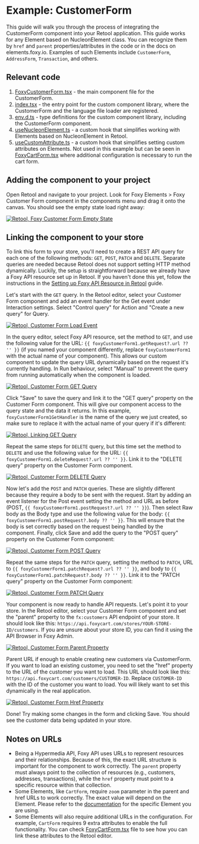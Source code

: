 # Example: CustomerForm

This guide will walk you through the process of integrating the CustomerForm component into your Retool application. This guide works for any Element based on NucleonElement class. You can recognize them by `href` and `parent` properties/attributes in the code or in the docs on elements.foxy.io. Examples of such Elements include `CustomerForm`, `AddressForm`, `Transaction`, and others.

## Relevant code

1. [FoxyCustomerForm.tsx](./src/FoxyCustomerForm.tsx) - the main component file for the CustomerForm.
2. [index.tsx](./src/index.tsx) - the entry point for the custom component library, where the CustomerForm and the language file loader are registered.
3. [env.d.ts](./src/env.d.ts) - type definitions for the custom component library, including the CustomerForm component.
4. [useNucleonElement.ts](./src/hooks/useNucleonElement.ts) - a custom hook that simplifies working with Elements based on NucleonElement in Retool.
5. [useCustomAttribute.ts](./src/hooks/useCustomAttribute.ts) - a custom hook that simplifies setting custom attributes on Elements. Not used in this example but can be seen in [FoxyCartForm.tsx](./src/FoxyCartForm.tsx) where additional configuration is necessary to run the cart form.

## Adding the component to your project

Open Retool and navigate to your project. Look for Foxy Elements > Foxy Customer Form component in the components menu and drag it onto the canvas. You should see the empty state load right away:

[![Retool, Foxy Customer Form Empty State](./img/15.png)](./img/15.png)

## Linking the component to your store

To link this form to your store, you'll need to create a REST API query for each one of the following methods: `GET`, `POST`, `PATCH` and `DELETE`. Separate queries are needed because Retool does not support setting HTTP method dynamically. Luckily, the setup is straightforward because we already have a Foxy API resource set up in Retool. If you haven't done this yet, follow the instructions in the [Setting up Foxy API Resource in Retool](./setting-up-api-resource.md) guide.

Let's start with the `GET` query. In the Retool editor, select your Customer Form component and add an event handler for the Get event under Interaction settings. Select "Control query" for Action and "Create a new query" for Query.

[![Retool, Customer Form Load Event](./img/16.png)](./img/16.png)

In the query editor, select Foxy API resource, set the method to `GET`, and use the following value for the URL: `{{ foxyCustomerForm1.getRequest?.url ?? '' }}` (if you named your component differently, replace `foxyCustomerForm1` with the actual name of your component). This allows our custom component to update the query URL dynamically based on the request it's currently handling. In Run behaviour, select "Manual" to prevent the query from running automatically when the component is loaded.

[![Retool, Customer Form GET Query](./img/17.png)](./img/17.png)

Click "Save" to save the query and link it to the "GET query" property on the Customer Form component. This will give our component access to the query state and the data it returns. In this example, `foxyCustomerForm1GetHandler` is the name of the query we just created, so make sure to replace it with the actual name of your query if it's different:

[![Retool, Linking GET Query](./img/18.png)](./img/18.png)

Repeat the same steps for `DELETE` query, but this time set the method to `DELETE` and use the following value for the URL: `{{ foxyCustomerForm1.deleteRequest?.url ?? '' }}`. Link it to the "DELETE query" property on the Customer Form component.

[![Retool, Customer Form DELETE Query](./img/19.png)](./img/19.png)

Now let's add the `POST` and `PATCH` queries. These are slightly different because they require a body to be sent with the request. Start by adding an event listener for the Post event setting the method and URL as before (POST, `{{ foxyCustomerForm1.postRequest?.url ?? '' }}`). Then select Raw body as the Body type and use the following value for the body: `{{ foxyCustomerForm1.postRequest?.body ?? '' }}`. This will ensure that the body is set correctly based on the request being handled by the component. Finally, click Save and add the query to the "POST query" property on the Customer Form component:

[![Retool, Customer Form POST Query](./img/20.png)](./img/20.png)

Repeat the same steps for the `PATCH` query, setting the method to `PATCH`, URL to `{{ foxyCustomerForm1.patchRequest?.url ?? '' }}`, and body to `{{ foxyCustomerForm1.patchRequest?.body ?? '' }}`. Link it to the "PATCH query" property on the Customer Form component:

[![Retool, Customer Form PATCH Query](./img/21.png)](./img/21.png)

Your component is now ready to handle API requests. Let's point it to your store. In the Retool editor, select your Customer Form component and set the "parent" property to the `fx:customers` API endpoint of your store. It should look like this: `https://api.foxycart.com/stores/YOUR-STORE-ID/customers`. If you are unsure about your store ID, you can find it using the API Browser in Foxy Admin.

[![Retool, Customer Form Parent Property](./img/22.png)](./img/22.png)

Parent URL if enough to enable creating new customers via CustomerForm. If you want to load an existing customer, you need to set the "href" property to the URL of the customer you want to load. This URL should look like this: `https://api.foxycart.com/customers/CUSTOMER-ID`. Replace `CUSTOMER-ID` with the ID of the customer you want to load. You will likely want to set this dynamically in the real application.

[![Retool, Customer Form Href Property](./img/23.png)](./img/23.png)

Done! Try making some changes in the form and clicking Save. You should see the customer data being updated in your store.

## Notes on URLs

- Being a Hypermedia API, Foxy API uses URLs to represent resources and their relationships. Because of this, the exact URL structure is important for the component to work correctly. The `parent` property must always point to the collection of resources (e.g., customers, addresses, transactions), while the `href` property must point to a specific resource within that collection.
- Some Elements, like `CartForm`, require `zoom` parameter in the parent and href URLs to work correctly. The exact value will depend on the Element. Please refer to the [documentation](https://elements.foxy.io) for the specific Element you are using.
- Some Elements will also require additional URLs in the configuration. For example, `CartForm` requires 9 extra attributes to enable the full functionality. You can check [FoxyCartForm.tsx](./src/FoxyCartForm.tsx) file to see how you can link these attributes to the Retool editor.
